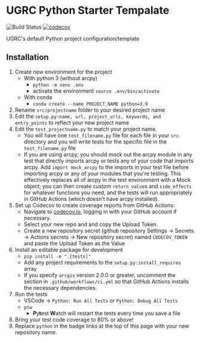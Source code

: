 # UGRC Python Starter Tempalate

![Build Status](https://github.com/agrc/bdc-challenge-validator/workflows/Build%20and%20Test/badge.svg)
[![codecov](https://codecov.io/gh/agrc/bdc-challenge-validator/branch/main/graph/badge.svg)](https://codecov.io/gh/agrc/bdc-challenge-validator)

UGRC's default Python project configuration/template

## Installation

1. Create new environment for the project
   - With python 3 (without arcpy)
     - `python -m venv .env`
     - activate the environment `source .env/bin/activate`
   - With conda
     - `conda create --name PROJECT_NAME python=3.9`
1. Rename `src/projectname` folder to your desired project name
1. Edit the `setup.py:name, url, project_urls, keywords, and entry_points` to reflect your new project name
1. Edit the `test_projectname.py` to match your project name.
   - You will have one `test_filename.py` file for each file in your `src` directory and you will write tests for the specific file in the `test_filename.py` file
   - If you are using arcpy, you should mock out the arcpy module in any test that directly imports arcpy or tests any of your code that imports arcpy. Add `import mock_arcpy` to the imports in your test file before importing arcpy or any of your modules that you're testing. This effectively replaces all of arcpy in the test environment with a Mock object; you can then create custom `return_value`s and `side_effects` for whatever functions you need, and the tests will run appropriately in GitHub Actions (which doesn't have arcpy installed).
1. Set up Codecov to create coverage reports from GitHub Actions:
   - Navigate to [codecov.io](https://codecov.io/gh/agrc/python), logging in with your GitHub account if necessary.
   - Select your new repo and and copy the Upload Token.
   - Create a new repository secret (github repository Settings -> Secrets -> Actions secrets -> New repository secret) named `CODECOV_TOKEN` and paste the Upload Token as the Value
1. Install an editable package for development
   - `pip install -e ".[tests]"`
   - Add any project requirements to the `setup.py:install_requires` array
   - If you specify `arcgis` version 2.0.0 or greater, uncomment the section in `.github/workflows/ci.yml` so that GitHub Actions installs the necessary dependencies.
1. Run the tests
   - VSCode -> `Python: Run All Tests` or `Python: Debug All Tests`
   - `ptw`
     - **P**y**t**est **W**atch will restart the tests every time you save a file
1. Bring your test code coverage to 80% or above!
1. Replace `python` in the badge links at the top of this page with your new repository name.
